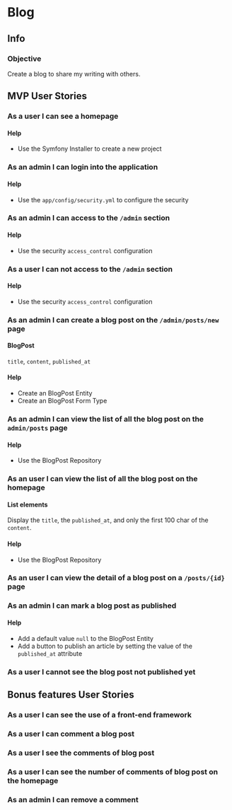 Blog
====

Info
----
### Objective
Create a blog to share my writing with others.

MVP User Stories
----------------
### As a user I can see a homepage
#### Help
* Use the Symfony Installer to create a new project

### As an admin I can login into the application
#### Help
* Use the `app/config/security.yml` to configure the security

### As an admin I can access to the `/admin` section
#### Help
* Use the security `access_control` configuration

### As a user I can not access to the `/admin` section
#### Help
* Use the security `access_control` configuration

### As an admin I can create a blog post on the `/admin/posts/new` page
#### BlogPost
`title`, `content`, `published_at`

#### Help
* Create an BlogPost Entity
* Create an BlogPost Form Type

### As an admin I can view the list of all the blog post on the `admin/posts` page
#### Help
* Use the BlogPost Repository

### As an user I can view the list of all the blog post on the homepage
#### List elements
Display the `title`, the `published_at`, and only the first 100 char of the `content`.
#### Help
* Use the BlogPost Repository

### As an user I can view the detail of a blog post on a `/posts/{id}` page

### As an admin I can mark a blog post as published
#### Help
* Add a default value `null` to the BlogPost Entity
* Add a button to publish an article by setting the value of the `published_at` attribute

### As a user I cannot see the blog post not published yet

Bonus features User Stories
---------------------------
### As a user I can see the use of a front-end framework

### As a user I can comment a blog post

### As a user I see the comments of blog post

### As a user I can see the number of comments of blog post on the homepage

### As an admin I can remove a comment
